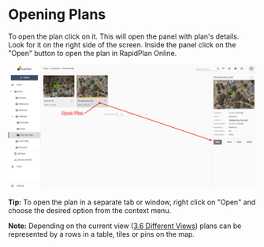 # Opening Plans

To open the plan click on it. This will open the panel with plan's details. Look for it on the right side of the screen. Inside the panel click on the "Open" button to open the plan in RapidPlan Online.

![Open Plan](./assets/Openning_A_Plan.png)

**Tip:** To open the plan in a separate tab or window, right click on "Open" and choose the desired option from the context menu.

**Note:** Depending on the current view ([3.6 Different Views](./assets/Different_Views.png)) plans can be represented by a rows in a table, tiles or pins on the map.
